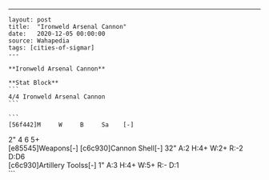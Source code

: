 ---
    layout: post
    title:  "Ironweld Arsenal Cannon"
    date:   2020-12-05 00:00:00
    source: Wahapedia
    tags: [cities-of-sigmar]
    ---
    
    **Ironweld Arsenal Cannon**
    
    **Stat Block**
    ```
    4/4 Ironweld Arsenal Cannon
    ```
    
    ```
    [56f442]M     W     B     Sa    [-]
2"    4     6     5+    
[e85545]Weapons[-]
[c6c930]Cannon Shell[-]
32"    A:2    H:4+   W:2+   R:-2   D:D6  
[c6c930]Artillery Toolss[-]
1"     A:3    H:4+   W:5+   R:-    D:1   
    ```
    
    
    